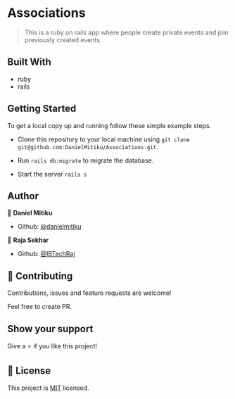 # Associations

> This is a ruby on rails app where people create private events and join previously created events.

## Built With

- ruby
- rails


## Getting Started

To get a local copy up and running follow these simple example steps.

 - Clone this repository to your local machine using ```git clone git@github.com:DanielMitiku/Associations.git```.

 - Run ```rails db:migrate``` to migrate the database.

 - Start the server ```rails s```


## Author

👤 **Daniel Mitiku**

- Github: [@danielmitiku](https://github.com/DanielMitiku)

👤 **Raja Sekhar**

- Github: [@IBTechRaj](https://github.com/IBTechRaj)


## 🤝 Contributing

Contributions, issues and feature requests are welcome!

Feel free to create PR.


## Show your support

Give a ⭐️ if you like this project!


## 📝 License

This project is [MIT](http://www.tldrlegal.com/license/mit-license) licensed.


